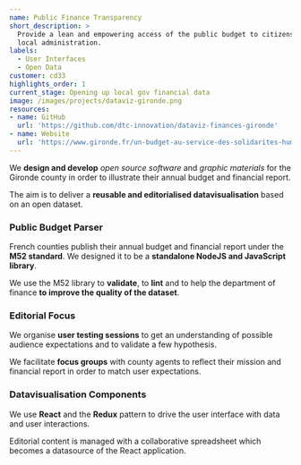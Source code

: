 ```yaml
---
name: Public Finance Transparency
short_description: >
  Provide a lean and empowering access of the public budget to citizens and
  local administration.
labels:
  - User Interfaces
  - Open Data
customer: cd33
highlights_order: 1
current_stage: Opening up local gov financial data
image: /images/projects/dataviz-gironde.png
resources:
- name: GitHub
  url: 'https://github.com/dtc-innovation/dataviz-finances-gironde'
- name: Website
  url: 'https://www.gironde.fr/un-budget-au-service-des-solidarites-humaine-et-territoriale#'
---
```


We **design and develop** _open source software_ and _graphic materials_ for the Gironde county in order to illustrate their annual budget and financial report.

The aim is to deliver a **reusable and editorialised datavisualisation** based on an open dataset.

### Public Budget Parser

French counties publish their annual budget and financial report under the **M52 standard**. We designed it to be a **standalone NodeJS and JavaScript library**.

We use the M52 library to **validate**, to **lint** and to help the department of finance **to improve the quality of the dataset**.

### Editorial Focus

We organise **user testing sessions** to get an understanding of possible audience expectations and to validate a few hypothesis.

We facilitate **focus groups** with county agents to reflect their mission and financial report in order to match user expectations.

### Datavisualisation Components

We use **React** and the **Redux** pattern to drive the user interface with data and user interactions.

Editorial content is managed with a collaborative spreadsheet which becomes a datasource of the React application.

